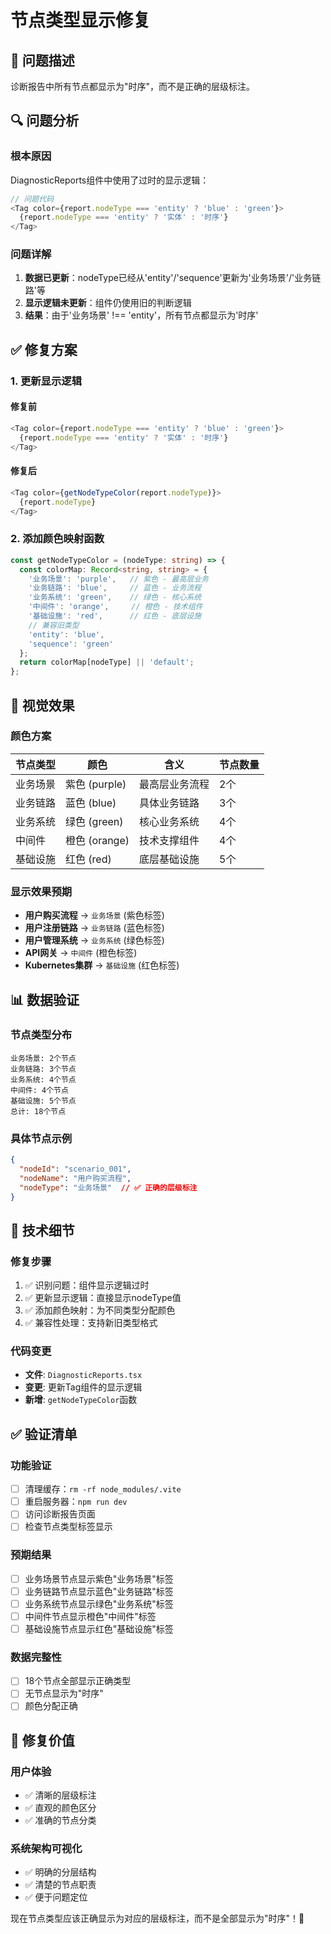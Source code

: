 # 节点类型显示修复

## 🐛 问题描述
诊断报告中所有节点都显示为"时序"，而不是正确的层级标注。

## 🔍 问题分析

### 根本原因
DiagnosticReports组件中使用了过时的显示逻辑：

```typescript
// 问题代码
<Tag color={report.nodeType === 'entity' ? 'blue' : 'green'}>
  {report.nodeType === 'entity' ? '实体' : '时序'}
</Tag>
```

### 问题详解
1. **数据已更新**：nodeType已经从'entity'/'sequence'更新为'业务场景'/'业务链路'等
2. **显示逻辑未更新**：组件仍使用旧的判断逻辑
3. **结果**：由于'业务场景' !== 'entity'，所有节点都显示为'时序'

## ✅ 修复方案

### 1. 更新显示逻辑

#### 修复前
```typescript
<Tag color={report.nodeType === 'entity' ? 'blue' : 'green'}>
  {report.nodeType === 'entity' ? '实体' : '时序'}
</Tag>
```

#### 修复后
```typescript
<Tag color={getNodeTypeColor(report.nodeType)}>
  {report.nodeType}
</Tag>
```

### 2. 添加颜色映射函数

```typescript
const getNodeTypeColor = (nodeType: string) => {
  const colorMap: Record<string, string> = {
    '业务场景': 'purple',   // 紫色 - 最高层业务
    '业务链路': 'blue',     // 蓝色 - 业务流程
    '业务系统': 'green',    // 绿色 - 核心系统
    '中间件': 'orange',     // 橙色 - 技术组件
    '基础设施': 'red',      // 红色 - 底层设施
    // 兼容旧类型
    'entity': 'blue',
    'sequence': 'green'
  };
  return colorMap[nodeType] || 'default';
};
```

## 🎨 视觉效果

### 颜色方案
| 节点类型 | 颜色 | 含义 | 节点数量 |
|----------|------|------|----------|
| 业务场景 | 紫色 (purple) | 最高层业务流程 | 2个 |
| 业务链路 | 蓝色 (blue) | 具体业务链路 | 3个 |
| 业务系统 | 绿色 (green) | 核心业务系统 | 4个 |
| 中间件 | 橙色 (orange) | 技术支撑组件 | 4个 |
| 基础设施 | 红色 (red) | 底层基础设施 | 5个 |

### 显示效果预期
- **用户购买流程** → `业务场景` (紫色标签)
- **用户注册链路** → `业务链路` (蓝色标签)
- **用户管理系统** → `业务系统` (绿色标签)
- **API网关** → `中间件` (橙色标签)
- **Kubernetes集群** → `基础设施` (红色标签)

## 📊 数据验证

### 节点类型分布
```
业务场景: 2个节点
业务链路: 3个节点
业务系统: 4个节点
中间件: 4个节点
基础设施: 5个节点
总计: 18个节点
```

### 具体节点示例
```json
{
  "nodeId": "scenario_001",
  "nodeName": "用户购买流程",
  "nodeType": "业务场景"  // ✅ 正确的层级标注
}
```

## 🔧 技术细节

### 修复步骤
1. ✅ 识别问题：组件显示逻辑过时
2. ✅ 更新显示逻辑：直接显示nodeType值
3. ✅ 添加颜色映射：为不同类型分配颜色
4. ✅ 兼容性处理：支持新旧类型格式

### 代码变更
- **文件**: `DiagnosticReports.tsx`
- **变更**: 更新Tag组件的显示逻辑
- **新增**: `getNodeTypeColor`函数

## ✅ 验证清单

### 功能验证
- [ ] 清理缓存：`rm -rf node_modules/.vite`
- [ ] 重启服务器：`npm run dev`
- [ ] 访问诊断报告页面
- [ ] 检查节点类型标签显示

### 预期结果
- [ ] 业务场景节点显示紫色"业务场景"标签
- [ ] 业务链路节点显示蓝色"业务链路"标签
- [ ] 业务系统节点显示绿色"业务系统"标签
- [ ] 中间件节点显示橙色"中间件"标签
- [ ] 基础设施节点显示红色"基础设施"标签

### 数据完整性
- [ ] 18个节点全部显示正确类型
- [ ] 无节点显示为"时序"
- [ ] 颜色分配正确

## 🎯 修复价值

### 用户体验
- ✅ 清晰的层级标注
- ✅ 直观的颜色区分
- ✅ 准确的节点分类

### 系统架构可视化
- ✅ 明确的分层结构
- ✅ 清楚的节点职责
- ✅ 便于问题定位

现在节点类型应该正确显示为对应的层级标注，而不是全部显示为"时序"！🎉
